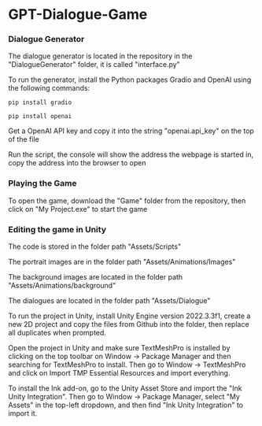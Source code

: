 # GPT-Dialogue-Game

### Dialogue Generator

The dialogue generator is located in the repository in the "DialogueGenerator" folder, it is called "interface.py"

To run the generator, install the Python packages Gradio and OpenAI using the following commands:

`pip install gradio`

`pip install openai`

Get a OpenAI API key and copy it into the string "openai.api_key" on the top of the file

Run the script, the console will show the address the webpage is started in, copy the address into the browser to open

### Playing the Game
To open the game, download the "Game" folder from the repository, then click on "My Project.exe" to start the game

### Editing the game in Unity
The code is stored in the folder path "Assets/Scripts"

The portrait images are in the folder path "Assets/Animations/Images"

The background images are located in the folder path "Assets/Animations/background"

The dialogues are located in the folder path "Assets/Dialogue"

To run the project in Unity, install Unity Engine version 2022.3.3f1, create a new 2D project and copy the files from Github into the folder, then replace all duplicates when prompted.

Open the project in Unity and make sure TextMeshPro is installed by clicking on the top toolbar on Window -> Package Manager and then searching for TextMeshPro to install. Then go to Window -> TextMeshPro and click on Import TMP Essential Resources and import everything.

To install the Ink add-on, go to the Unity Asset Store and import the "Ink Unity Integration". Then go to Window -> Package Manager, select "My Assets" in the top-left dropdown, and then find "Ink Unity Integration" to import it.
